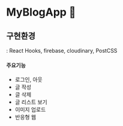 # MyBlogApp 🍊

## 구현환경

: React Hooks, firebase, cloudinary, PostCSS

#### 주요기능

- 로그인, 아웃
- 글 작성
- 글 삭제
- 글 리스트 보기
- 이미지 업로드
- 반응형 웹
